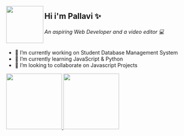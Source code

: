 



<p><img align="left" src="https://media0.giphy.com/media/AqcfW6opza0r1eznPc/giphy.gif?cid=790b761110536131319f050d455bb43990ddc15b21a7e526&rid=giphy.gif&ct=s" width="100" height="100">
<h2 align="left">Hi i'm Pallavi &#10024</h2>
<h6 align ="left">An aspiring Web Developer and a video editor &#128187</h6></p>






 - 🔭 I’m currently working on Student Database Management System
 - 🌱 I’m currently learning JavaScript & Python
 - 👀 I’m looking to collaborate on Javascript Projects

<div>
  <a href="https://github.com/mayaralbueno">
  <img height="150em" src="https://github-readme-stats.vercel.app/api?username=PallaviSrivastavaa&show_icons=true&theme=radical&include_all_commits=true&count_private=true"/>
  <img height="150em" src="https://github-readme-stats.vercel.app/api/top-langs/?username=PallaviSrivastavaa&layout=compact&langs_count=7&theme=radical"/>
</div>  

